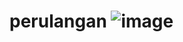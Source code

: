 # perulangan ![image](https://github.com/mutaalil/perulangan/assets/145305130/64544af1-c36d-4769-9224-6cc75ba1d723)
